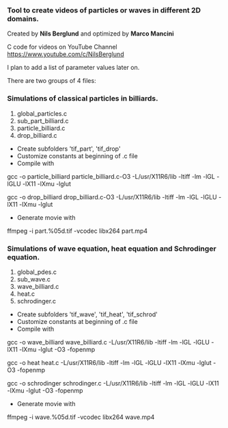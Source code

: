 ### Tool to create videos of particles or waves in different 2D domains.

Created by **Nils Berglund** and optimized by **Marco Mancini**

C code for videos on YouTube Channel https://www.youtube.com/c/NilsBerglund

I plan to add a list of parameter values later on. 

There are two groups of 4 files:

### Simulations of classical particles in billiards.

1. global_particles.c
2. sub_part_billiard.c
3. particle_billiard.c
4. drop_billiard.c

- Create subfolders 'tif_part', 'tif_drop'
- Customize constants at beginning of .c file
- Compile with 

gcc -o particle_billiard particle_billiard.c-O3 -L/usr/X11R6/lib -ltiff -lm -lGL -lGLU -lX11 -lXmu -lglut

gcc -o drop_billiard drop_billiard.c-O3 -L/usr/X11R6/lib -ltiff -lm -lGL -lGLU -lX11 -lXmu -lglut

- Generate movie with 

ffmpeg -i part.%05d.tif -vcodec libx264 part.mp4

### Simulations of wave equation, heat equation and Schrodinger equation.

1. global_pdes.c
2. sub_wave.c
3. wave_billiard.c
4. heat.c
5. schrodinger.c

- Create subfolders 'tif_wave', 'tif_heat', 'tif_schrod'
- Customize constants at beginning of .c file
- Compile with 

gcc -o wave_billiard wave_billiard.c -L/usr/X11R6/lib -ltiff -lm -lGL -lGLU -lX11 -lXmu -lglut -O3 -fopenmp

gcc -o heat heat.c -L/usr/X11R6/lib -ltiff -lm -lGL -lGLU -lX11 -lXmu -lglut -O3 -fopenmp

gcc -o schrodinger schrodinger.c -L/usr/X11R6/lib -ltiff -lm -lGL -lGLU -lX11 -lXmu -lglut -O3 -fopenmp

- Generate movie with 

ffmpeg -i wave.%05d.tif -vcodec libx264 wave.mp4
